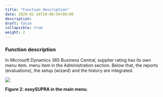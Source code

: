 ```yaml
---
title: "Function description"
date: 2020-02-28T10:08:56+09:00
description: 
draft: false
collapsible: true
weight: 2
---
```

### Function description

In Microsoft Dynamics 365 Business Central, supplier rating has its own menu item. 
menu item in the Administration section. Below that, the reports (evaluations), the setup (wizard) and the history are integrated.

![](images/connectornav/easysupraWeb/Abb2.png)

**Figure 2: easySUPRA in the main menu**.
